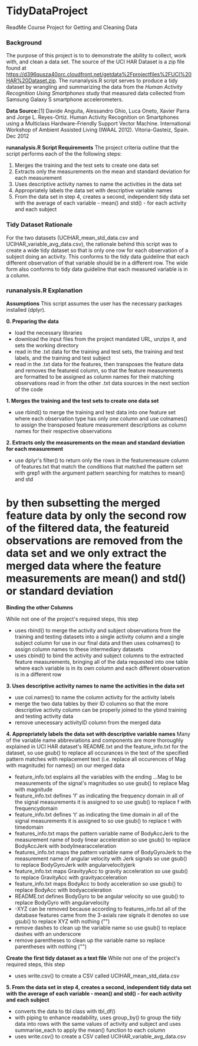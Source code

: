# TidyDataProject
ReadMe Course Project for Getting and Cleaning Data

### Background
The purpose of this project is to to demonstrate the ability to collect, work with, and clean a data set. The source of the UCI HAR Dataset is a zip file found at https://d396qusza40orc.cloudfront.net/getdata%2Fprojectfiles%2FUCI%20HAR%20Dataset.zip. The runanalysis.R script serves to produce a tidy dataset by wrangling and summarizing the data from the *Human Activity Recognition Using Smartphones* study that measured data collected from Samsung Galaxy S smartphone accelerometers.

**Data Source:**[1] Davide Anguita, Alessandro Ghio, Luca Oneto, Xavier Parra and Jorge L. Reyes-Ortiz. Human Activity Recognition on Smartphones using a Multiclass Hardware-Friendly Support Vector Machine. International Workshop of Ambient Assisted Living (IWAAL 2012). Vitoria-Gasteiz, Spain. Dec 2012

**runanalysis.R Script Requirements**
The project criteria outline that the script performs each of the the following steps:

1. Merges the training and the test sets to create one data set
2. Extracts only the measurements on the mean and standard deviation for each measurement 
3. Uses descriptive activity names to name the activities in the data set
4. Appropriately labels the data set with descriptive variable names
5. From the data set in step 4, creates a second, independent tidy data set with the average of each variable - mean() and std() - for each activity and each subject

### Tidy Dataset Rationale
For the two datasets (UCIHAR_mean_std_data.csv and UCIHAR_variable_avg_data.csv), the rationale behind this script was to create a wide tidy dataset so that is only one row for each observation of a subject doing an activity. This conforms to the tidy data guideline that each different observation of that variable should be in a different row. The wide form also conforms to tidy data guideline that each measured variable is in a column. 

### runanalysis.R Explanation
**Assumptions**
This script assumes the user has the necessary packages installed (dplyr).

**0. Preparing the data**
* load the necessary libraries
* download the input files from the project mandated URL, unzips it, and sets the working directory
* read in the .txt data for the training and test sets, the training and test labels, and the training and test subject
* read in the .txt data for the features, then transposes the feature data and removes the featureid column, so that the feature measurements are formatted to be assigned as column names for their matching observations read in from the other .txt data sources in the next section of the code

**1. Merges the training and the test sets to create one data set**
* use rbind() to merge the training and test data into one feature set where each observation type has only one column and use colnames() to assign the transposed feature measurement descriptions as column names for their respective observations

**2. Extracts only the measurements on the mean and standard deviation for each measurement**
* use dplyr's filter() to return only the rows in the featuremeasure column of features.txt that match the conditions that matched the pattern set with grep1 with the argument pattern searching for matches to mean() and std
# by then subsetting the merged feature data by only the second row of the filtered data, the featureid observations are removed from the data set and we only extract the merged data where the feature measurements are mean() and std() or standard deviation

**Binding the other Columns**

While not one of the project's required steps, this step
* uses rbind() to merge the activity and subject observations from the training and testing datasets into a single activity column and a single subject column for use in our final data and then uses colnames() to assign column names to these intermediary datasets
* uses cbind() to bind the activity and subject columns to the extracted feature measurements, bringing all of the data requested into one table where each variable is in its own column and each different observation is in a different row

**3. Uses descriptive activity names to name the activities in the data set**
* use col.names() to name the column activity for the activity labels
* merge the two data tables by their ID columns so that the more descriptive activity column can be properly joined to the ybind training and testing activity data
* remove unecessary activityID column from the merged data

**4. Appropriately labels the data set with descriptive variable names**
Many of the variable name abbreviations and components are more thoroughly explained in UCI HAR dataset's README.txt and the feature_info.txt for the dataset, so use gsub() to replace all occurances in the text of the specified pattern matches with replacement text (i.e. replace all occurences of Mag with magnitude) for names() on our merged data
* feature_info.txt explains all the variables with the ending ...Mag to be measurements of the signal's magnitudes so use gsub() to replace Mag with magnitude
* feature_info.txt defines 'f' as indicating the frequency domain in all of the signal measurements it is assigned to so use gsub() to replace f with frequencydomain
* feature_info.txt defines 't' as indicating the time domain in all of the signal measurements it is assigned to so use gsub() to replace t with timedomain
* features_info.txt maps the pattern variable name of BodyAccJerk to the measurement name of body linear acceleration so use gsub() to replace BodyAccJerk with bodylinearacceleration
* features_info.txt maps the pattern variable name of BodyGyroJerk to the measurement name of angular velocity with Jerk signals so use gsub() to replace BodyGyroJerk with angularvelocityjerk
* feature_info.txt maps GravityyAcc to gravity acceleration so use gsub() to replace GravityAcc with gravityacceleration
* feature_info.txt maps BodyAcc to body acceleration so use gsub() to replace BodyAcc with bodyacceleration
* README.txt defines BodyGyro to be angular velocity so use gsub() to replace BodyGyro with angularvelocity
* -XYZ can be removed because according to features_info.txt all of the database features came from the 3-axials raw signals it denotes so use gsub() to replace XYZ with nothing ("")
* remove dashes to clean up the variable name so use gsub() to replace dashes with an underscore
* remove parentheses to clean up the variable name so replace parentheses with nothing ("")

**Create the first tidy dataset as a text file**
While not one of the project's required steps, this step
* uses write.csv() to create a CSV called UCIHAR_mean_std_data.csv

**5. From the data set in step 4, creates a second, independent tidy data set with the average of each variable - mean() and std() - for each activity and each subject**
* converts the data to tbl class with tbl_df()
* with piping to enhance readability, uses group_by() to group the tidy data into rows with the same values of activity and subject and uses summarise_each to apply the mean() function to each column
* uses write.csv() to create a CSV called UCIHAR_variable_avg_data.csv
